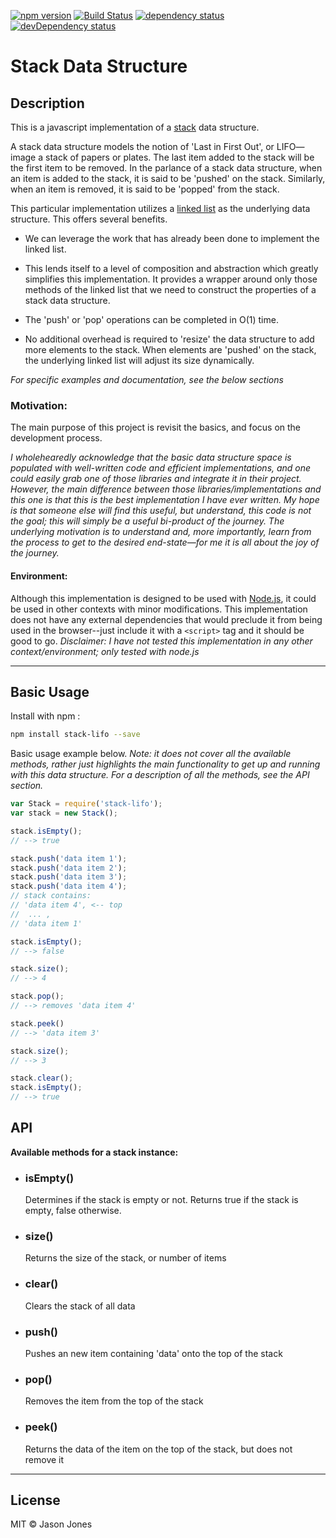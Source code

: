 [![npm version][npm-image]][npm-url]
[![Build Status][travis-image]][travis-url]
[![dependency status][dm-url]][dm-image]
[![devDependency status][devdep-image]][devdep-url]

# Stack Data Structure

## Description

This is a javascript implementation of a
[stack](http://en.wikipedia.org/wiki/stack_%28abstract_data_type%29)
data structure.

A stack data structure models the notion of 'Last in First Out', or LIFO&mdash;
image a stack of papers or plates.  The last item added to the stack will be
the first item to be removed.  In the parlance of a stack data structure, when
an item is added to the stack, it is said to be 'pushed' on the stack.
Similarly, when an item is removed, it is said to be 'popped' from the stack.

This particular implementation utilizes a
[linked list](https://www.npmjs.com/package/dbly-linked-list) as the
underlying data structure.  This offers several benefits.

* We can leverage the work that has already been done to implement the
  linked list.

* This lends itself to a level of composition and abstraction which greatly
  simplifies this implementation.  It provides a wrapper around only those
  methods of the linked list that we need to construct the properties of a
  stack data structure.

* The 'push' or 'pop' operations can be completed in O(1) time.

* No additional overhead is required to 'resize' the data structure to add
  more elements to the stack.  When elements are 'pushed' on the stack, the
  underlying linked list will adjust its size dynamically.

*For specific examples and documentation, see the below sections*

### Motivation:

The main purpose of this project is revisit the basics, and focus on the
development process.

*I wholehearedly acknowledge that the basic data structure space is populated
with well-written code and efficient implementations, and one could easily grab
one of those libraries and integrate it in their project.  However, the main
difference between those libraries/implementations and this one is that this is
the best implementation I have ever written.  My hope is that someone else will
find this useful, but understand, this code is not the goal; this will simply
be a useful bi-product of the journey.  The underlying motivation is to
understand and, more importantly, learn from the process to get to the desired
end-state&mdash;for me it is all about the joy of the journey.*

#### Environment:

Although this implementation is designed to be used with
[Node.js](http://www.nodejs.org), it could be used in other contexts with minor
modifications.  This implementation does not have any external dependencies
that would preclude it from being used in the browser--just include it with a
`<script>` tag and it should be good to go.  _Disclaimer: I have not tested
this implementation in any other context/environment; only tested with node.js_

----

## Basic Usage

Install with npm :

```bash
npm install stack-lifo --save
```
Basic usage example below.  _Note: it does not cover all the available
methods, rather just highlights the main functionality to get up and running
with this data structure. For a description of all the methods, see the
API section._

```javascript
var Stack = require('stack-lifo');
var stack = new Stack();

stack.isEmpty();
// --> true

stack.push('data item 1');
stack.push('data item 2');
stack.push('data item 3');
stack.push('data item 4');
// stack contains:
// 'data item 4', <-- top
//  ... ,
// 'data item 1'

stack.isEmpty();
// --> false

stack.size();
// --> 4

stack.pop();
// --> removes 'data item 4'

stack.peek()
// --> 'data item 3'

stack.size();
// --> 3

stack.clear();
stack.isEmpty();
// --> true
```

## API

**Available methods for a stack instance:**

* ### isEmpty()
    Determines if the stack is empty or not. Returns true if the stack is
    empty, false otherwise.

* ### size()
    Returns the size of the stack, or number of items

* ### clear()
    Clears the stack of all data

* ### push()
    Pushes an new item containing 'data' onto the top of the stack

* ### pop()
    Removes the item from the top of the stack

* ### peek()
    Returns the data of the item on the top of the stack,
    but does not remove it

----

## License
MIT &copy; Jason Jones


[npm-image]:https://img.shields.io/npm/v/stack-lifo.svg?style=flat-square
[npm-url]:http://npmjs.org/package/stack-lifo
[travis-image]:https://img.shields.io/travis/jasonsjones/stack-lifo.svg?style=flat-square
[travis-url]:https://travis-ci.org/jasonsjones/stack-lifo
[dm-image]:https://img.shields.io/david/jasonsjones/stack-lifo?style=flat-square
[dm-url]:https://david-dm.org/jasonsjones/stack-lifo.svg
[devdep-image]:https://img.shields.io/david/dev/jasonsjones/stack-lifo.svg?style=flat-square
[devdep-url]:https://david-dm.org/jasonsjones/stack-lifo#info=devDependencies
